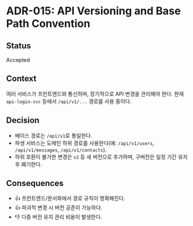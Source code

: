 # ADR-015: API Versioning and Base Path Convention

## Status
Accepted

## Context
여러 서비스가 프런트엔드와 통신하며, 장기적으로 API 변경을 관리해야 한다. 현재 `api-login-svc` 등에서 `/api/v1/...` 경로를 사용 중이다.

## Decision
- 베이스 경로는 `/api/v1`로 통일한다.
- 파생 서비스는 도메인 하위 경로를 사용한다(예: `/api/v1/users`, `/api/v1/messages`, `/api/v1/contacts`).
- 하위 호환이 불가한 변경은 `v2` 등 새 버전으로 추가하며, 구버전은 일정 기간 유지 후 폐기한다.

## Consequences
- 👍 프런트엔드/문서화에서 경로 규칙이 명확해진다.
- 👍 파괴적 변경 시 버전 공존이 가능하다.
- 👎 다중 버전 유지 관리 비용이 발생한다.


